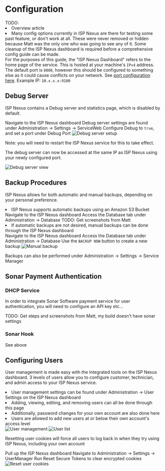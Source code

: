 # Configuration

<warning>
    TODO:
    <list>
        <li>Overview article</li>
        <li>Many config options currently in ISP Nexus are there for testing some past feature, or don't work at all.
        These were never removed or hidden because Matt was the only one who was going to see any of it.
        Some cleanup of the ISP Nexus dashboard is required before a comprehensive config guide can be made.</li>
    </list>
</warning>

<tip>
    For the purposes of this guide, the "ISP Nexus Dashboard" refers to the home page of the service.
    This is hosted at your machine's <code>IPv4</code> address.
    The default port is <code>8080</code>, however this should be configured to something else as it could
    cause conflicts on your network. See <a href="Installation.md#first-deployment-setup">port configuration here</a>.
    Example IP: <code>10.x.x.x:9100</code>
</tip>

## Debug Server

ISP Nexus contains a Debug server and statistics page, which is disabled by default.

<procedure title="Enabling Debug Server">
    <step>Navigate to the ISP Nexus dashboard</step>
    <step>Debug server settings are found under <control>Administration → Settings → ServiceWeb</control></step>
    <step>Configure <control>Debug</control> to <code>true</code>, and set a port under <control>Debug Port</control></step>
    <img src="debug-server-setup.png" alt="Debug server setup" border-effect="line"/>
</procedure>

<tip>Note: you will need to restart the ISP Nexus service for this to take effect.</tip>

<procedure title="Accessing Debug Server">
    <p>The debug server can now be accessed at the same IP as ISP Nexus using your newly configured port.</p>
    <img src="debug-server-view.png" alt="Debug server view" border-effect="line"/>
</procedure>

## Backup Procedures

ISP Nexus allows for both automatic and manual backups, depending on your personal preference.

<procedure title="Automatic Backups">
    <list>
        <li>ISP Nexus supports automatic backups using an Amazon S3 Bucket</li>
    </list>
    <step>Navigate to the ISP Nexus dashboard</step>
    <step>Access the Database tab under <control>Administration → Database</control></step>
    <step><warning>TODO: Get screenshots from Matt</warning></step>
</procedure>

<procedure title="Manual Backups">
    <list>
        <li>If automatic backups are not desired, manual backups can be done through the ISP Nexus dashboard</li>
    </list>
    <step>Navigate to the ISP Nexus dashboard</step>
    <step>Access the Database tab under <control>Administration → Database</control></step>
    <step>Use the <code>BACKUP NOW</code> button to create a new backup</step>
    <img src="backup-manual.png" alt="Manual backup" border-effect="line"/>
</procedure>

<tip>Backups can also be performed under <control>Administration → Settings → Service Manager</control></tip>

## Sonar Payment Authentication

### DHCP Service

In order to integrate Sonar Software payment service for user authentication,
you will need to configure an API key etc...

<warning>TODO: Get steps and screenshots from Matt, my build doesn't have sonar settings</warning>

### Sonar Hook

<warning>See above</warning>

## Configuring Users

<p id="configuration-user-article">User management is made easy with the integrated tools on the ISP Nexus dashboard.
3 levels of users allow you to configure customer, technician, and admin access to your ISP Nexus service.</p>

<procedure title="User Management" id="configuration-user-manage">
    <list>
        <li>
            User management settings can be found under
            <control>Administration → User Settings</control> on the ISP Nexus dashboard
        </li>
        <li>Adding, viewing, editing, and removing users can all be done through this page</li>
        <li>Additionally, password changes for your own account are also done here</li>
        <li>Users are allowed to add new users at or below their own account's access level</li>
    </list>
    <img src="user-management.png" alt="User management" border-effect="line"/>
    <img src="user-management-detailed.png" alt="User list" border-effect="line"/>
</procedure>

<procedure title="Clearing ISP Nexus User Cookies" id="configuration-user-reset">
    <p>
        Resetting user cookies will force all users to log back in when they
        try using ISP Nexus, including your own account
    </p>
    <step>Pull up the ISP Nexus dashboard</step>
    <step>Navigate to <control>Administration → Settings → UserManager</control></step>
    <step>Run <control>Reset Secure Tokens</control> to clear encrypted cookies</step>
    <img src="user-reset-cookies.png" alt="Reset user cookies" border-effect="line"/>
</procedure>